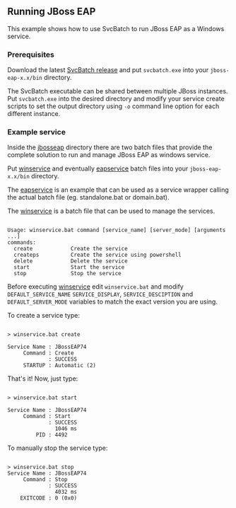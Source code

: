 ## Running JBoss EAP

This example shows how to use SvcBatch to run JBoss EAP
as a Windows service.

### Prerequisites

Download the latest [SvcBatch release](https://github.com/mturk/svcbatch/releases)
and put `svcbatch.exe` into your `jboss-eap-x.x/bin` directory.

The SvcBatch executable can be shared between multiple JBoss instances.
Put `svcbatch.exe` into the desired directory and modify
your service create scripts to set the output directory  using `-o`
command line option for each different instance.


### Example service

Inside the [jbosseap](jbosseap/) directory there are two batch files that
provide the complete solution to run and manage JBoss EAP as
windows service.


Put [winservice](jbosseap/winservice.bat) and
eventually [eapservice](jbosseap/eapservice.bat)
batch files into your `jboss-eap-x.x/bin` directory.

The [eapservice](jbosseap/eapervice.bat) is an example
that can be used as a service wrapper calling the actual
batch file (eg. standalone.bat or domain.bat).


The [winservice](jbosseap/winservice.bat) is a batch file
that can be used to manage the services.

```no-highlight

Usage: winservice.bat command [service_name] [server_mode] [arguments ...]
commands:
  create            Create the service
  createps          Create the service using powershell
  delete            Delete the service
  start             Start the service
  stop              Stop the service

```

Before executing [winservice](jbosseap/winservice.bat) edit `winservice.bat`
and modify `DEFAULT_SERVICE_NAME` `SERVICE_DISPLAY`, `SERVICE_DESCIPTION`
and `DEFAULT_SERVER_MODE` variables to match the exact version you are using.


To create a service type:

```no-highlight

> winservice.bat create

Service Name : JBossEAP74
     Command : Create
             : SUCCESS
     STARTUP : Automatic (2)

```

That's it! Now, just type:

```no-highlight

> winservice.bat start

Service Name : JBossEAP74
     Command : Start
             : SUCCESS
               1046 ms
         PID : 4492

```

To manually stop the service type:


```no-highlight

> winservice.bat stop
Service Name : JBossEAP74
     Command : Stop
             : SUCCESS
               4032 ms
    EXITCODE : 0 (0x0)

```

